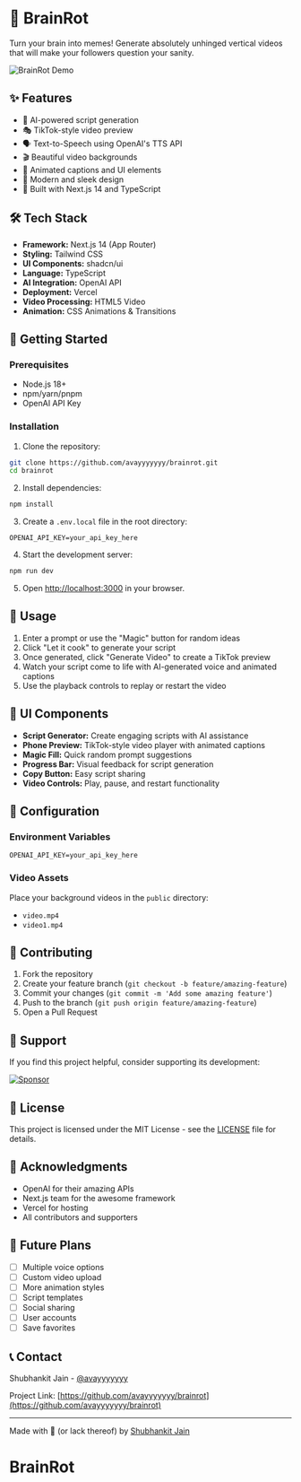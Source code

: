 # 🧠 BrainRot

Turn your brain into memes! Generate absolutely unhinged vertical videos that will make your followers question your sanity.

![BrainRot Demo](public/demo.gif)

## ✨ Features

- 🤖 AI-powered script generation
- 🎭 TikTok-style video preview
- 🗣️ Text-to-Speech using OpenAI's TTS API
- 🎬 Beautiful video backgrounds
- 💫 Animated captions and UI elements
- 🎨 Modern and sleek design
- 🚀 Built with Next.js 14 and TypeScript

## 🛠️ Tech Stack

- **Framework:** Next.js 14 (App Router)
- **Styling:** Tailwind CSS
- **UI Components:** shadcn/ui
- **Language:** TypeScript
- **AI Integration:** OpenAI API
- **Deployment:** Vercel
- **Video Processing:** HTML5 Video
- **Animation:** CSS Animations & Transitions

## 🚀 Getting Started

### Prerequisites

- Node.js 18+
- npm/yarn/pnpm
- OpenAI API Key

### Installation

1. Clone the repository:

```bash
git clone https://github.com/avayyyyyyy/brainrot.git
cd brainrot
```

2. Install dependencies:

```bash
npm install
```

3. Create a `.env.local` file in the root directory:

```env
OPENAI_API_KEY=your_api_key_here
```

4. Start the development server:

```bash
npm run dev
```

5. Open [http://localhost:3000](http://localhost:3000) in your browser.

## 🎯 Usage

1. Enter a prompt or use the "Magic" button for random ideas
2. Click "Let it cook" to generate your script
3. Once generated, click "Generate Video" to create a TikTok preview
4. Watch your script come to life with AI-generated voice and animated captions
5. Use the playback controls to replay or restart the video

## 🎨 UI Components

- **Script Generator:** Create engaging scripts with AI assistance
- **Phone Preview:** TikTok-style video player with animated captions
- **Magic Fill:** Quick random prompt suggestions
- **Progress Bar:** Visual feedback for script generation
- **Copy Button:** Easy script sharing
- **Video Controls:** Play, pause, and restart functionality

## 🔧 Configuration

### Environment Variables

```env
OPENAI_API_KEY=your_api_key_here
```

### Video Assets

Place your background videos in the `public` directory:

- `video.mp4`
- `video1.mp4`

## 🤝 Contributing

1. Fork the repository
2. Create your feature branch (`git checkout -b feature/amazing-feature`)
3. Commit your changes (`git commit -m 'Add some amazing feature'`)
4. Push to the branch (`git push origin feature/amazing-feature`)
5. Open a Pull Request

## 💝 Support

If you find this project helpful, consider supporting its development:

[![Sponsor](https://img.shields.io/badge/Sponsor-GitHub-ea4aaa?style=for-the-badge&logo=github)](https://github.com/sponsors/avayyyyyyy)

## 📜 License

This project is licensed under the MIT License - see the [LICENSE](LICENSE) file for details.

## 🙏 Acknowledgments

- OpenAI for their amazing APIs
- Next.js team for the awesome framework
- Vercel for hosting
- All contributors and supporters

## 🔮 Future Plans

- [ ] Multiple voice options
- [ ] Custom video upload
- [ ] More animation styles
- [ ] Script templates
- [ ] Social sharing
- [ ] User accounts
- [ ] Save favorites

## 📞 Contact

Shubhankit Jain - [@avayyyyyyy](https://github.com/avayyyyyyy)

Project Link: [https://github.com/avayyyyyyy/brainrot](https://github.com/avayyyyyyy/brainrot)

---

Made with 🧠 (or lack thereof) by [Shubhankit Jain](https://github.com/avayyyyyyy)
# BrainRot
